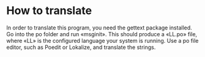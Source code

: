 # How to translate

In order to translate this program, you need the gettext package installed.
Go into the po folder and run «msginit».
This should produce a «LL.po» file, where «LL» is the configured language your system is running.
Use a po file editor, such as Poedit or Lokalize, and translate the strings.
